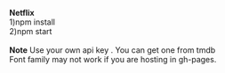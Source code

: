 <b>Netflix</b></br>
1)npm install</br>
2)npm start</br>
</br>
<b>Note</b>
Use your own api key . You can get one from tmdb</br>
Font family may not work if you are hosting in gh-pages.

